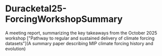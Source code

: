 # Duracketal25-ForcingWorkshopSummary
A meeting report, summarizing the key takeaways from the October 2025 workshop ["Pathway to regular and sustained delivery of climate forcing datasets"](A summary paper describing MIP climate forcing history and evolution)
